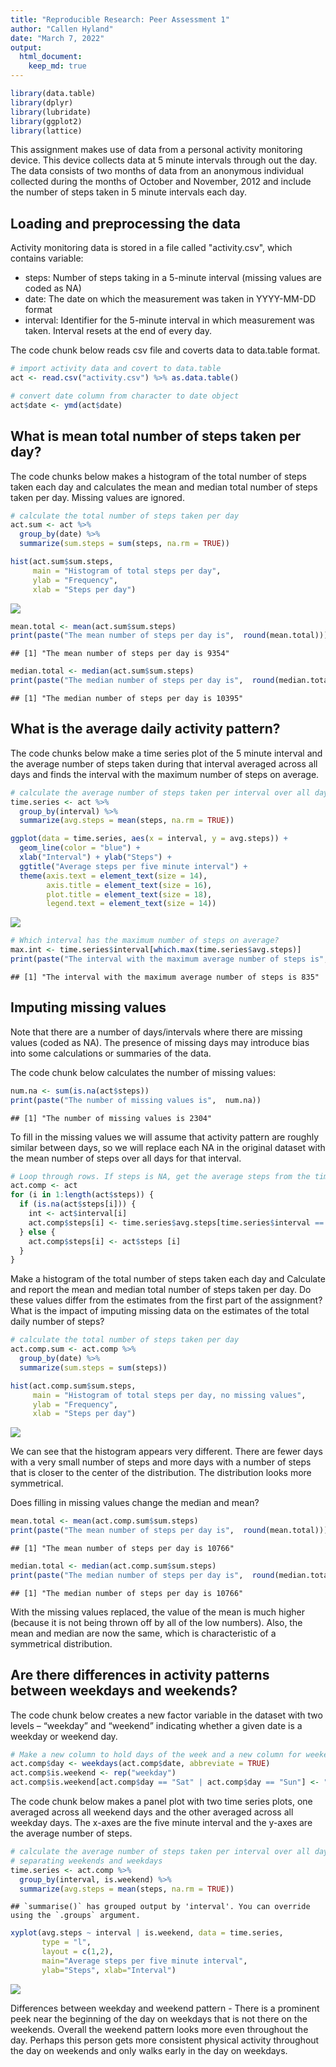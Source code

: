 ```yaml
---
title: "Reproducible Research: Peer Assessment 1"
author: "Callen Hyland"
date: "March 7, 2022"
output: 
  html_document:
    keep_md: true
---
```



```r
library(data.table)
library(dplyr)
library(lubridate)
library(ggplot2)
library(lattice)
```

This assignment makes use of data from a personal activity monitoring device. This device collects data at 5 minute intervals through out the day. The data consists of two months of data from an anonymous individual collected during the months of October and November, 2012 and include the number of steps taken in 5 minute intervals each day.

## Loading and preprocessing the data

Activity monitoring data is stored in a file called "activity.csv", which contains variable:
- steps: Number of steps taking in a 5-minute interval (missing values are coded as NA)
- date: The date on which the measurement was taken in YYYY-MM-DD format
- interval: Identifier for the 5-minute interval in which measurement was taken. Interval resets at the end of every day.

The code chunk below reads csv file and coverts data to data.table format.


```r
# import activity data and covert to data.table
act <- read.csv("activity.csv") %>% as.data.table()

# convert date column from character to date object
act$date <- ymd(act$date)
```


## What is mean total number of steps taken per day?

The code chunks below makes a histogram of the total number of steps taken each day and calculates the mean and median total number of steps taken per day. Missing values are ignored.


```r
# calculate the total number of steps taken per day
act.sum <- act %>%
  group_by(date) %>% 
  summarize(sum.steps = sum(steps, na.rm = TRUE))

hist(act.sum$sum.steps, 
     main = "Histogram of total steps per day",
     ylab = "Frequency",
     xlab = "Steps per day")
```

![](PA1_Hyland_files/figure-html/histogram-1.png)<!-- -->


```r
mean.total <- mean(act.sum$sum.steps)
print(paste("The mean number of steps per day is",  round(mean.total)))
```

```
## [1] "The mean number of steps per day is 9354"
```


```r
median.total <- median(act.sum$sum.steps)
print(paste("The median number of steps per day is",  round(median.total)))
```

```
## [1] "The median number of steps per day is 10395"
```


## What is the average daily activity pattern?

The code chunks below make a time series plot of the 5 minute interval and the average number of steps taken during that interval averaged across all days and finds the interval with the maximum number of steps on average.


```r
# calculate the average number of steps taken per interval over all days
time.series <- act %>%
  group_by(interval) %>% 
  summarize(avg.steps = mean(steps, na.rm = TRUE))

ggplot(data = time.series, aes(x = interval, y = avg.steps)) +
  geom_line(color = "blue") +
  xlab("Interval") + ylab("Steps") + 
  ggtitle("Average steps per five minute interval") +
  theme(axis.text = element_text(size = 14), 
        axis.title = element_text(size = 16),
        plot.title = element_text(size = 18),
        legend.text = element_text(size = 14))
```

![](PA1_Hyland_files/figure-html/time_series-1.png)<!-- -->


```r
# Which interval has the maximum number of steps on average?
max.int <- time.series$interval[which.max(time.series$avg.steps)]
print(paste("The interval with the maximum average number of steps is",  max.int))
```

```
## [1] "The interval with the maximum average number of steps is 835"
```

## Imputing missing values

Note that there are a number of days/intervals where there are missing values (coded as NA). The presence of missing days may introduce bias into some
calculations or summaries of the data.

The code chunk below calculates the number of missing values:


```r
num.na <- sum(is.na(act$steps))
print(paste("The number of missing values is",  num.na))
```

```
## [1] "The number of missing values is 2304"
```

To fill in the missing values we will assume that activity pattern are roughly similar between days, so we will replace each NA in the original dataset with the mean number of steps over all days for that interval.


```r
# Loop through rows. If steps is NA, get the average steps from the time series for the corresponding interval
act.comp <- act
for (i in 1:length(act$steps)) {
  if (is.na(act$steps[i])) {
    int <- act$interval[i]
    act.comp$steps[i] <- time.series$avg.steps[time.series$interval == int]
  } else {
    act.comp$steps[i] <- act$steps [i]
  }
}
```

Make a histogram of the total number of steps taken each day and Calculate and report the mean and median total number of steps taken per day. Do these values differ from the estimates from the first part of the assignment? What is the impact of imputing missing data on the estimates of the total daily number of steps?


```r
# calculate the total number of steps taken per day
act.comp.sum <- act.comp %>%
  group_by(date) %>% 
  summarize(sum.steps = sum(steps))

hist(act.comp.sum$sum.steps, 
     main = "Histogram of total steps per day, no missing values",
     ylab = "Frequency",
     xlab = "Steps per day")
```

![](PA1_Hyland_files/figure-html/histogram_noNA-1.png)<!-- -->

We can see that the histogram appears very different. There are fewer days with a very small number of steps and more days with a number of steps that is closer to the center of the distribution. The distribution looks more symmetrical.

Does filling in missing values change the median and mean?


```r
mean.total <- mean(act.comp.sum$sum.steps)
print(paste("The mean number of steps per day is",  round(mean.total)))
```

```
## [1] "The mean number of steps per day is 10766"
```


```r
median.total <- median(act.comp.sum$sum.steps)
print(paste("The median number of steps per day is",  round(median.total)))
```

```
## [1] "The median number of steps per day is 10766"
```

With the missing values replaced, the value of the mean is much higher (because it is not being thrown off by all of the low numbers). Also, the mean and median are now the same, which is characteristic of a symmetrical distribution.


## Are there differences in activity patterns between weekdays and weekends?

The code chunk below creates a new factor variable in the dataset with two levels – “weekday” and “weekend” indicating whether a given date is a weekday or weekend day.


```r
# Make a new column to hold days of the week and a new column for weekends vs. weekdays
act.comp$day <- weekdays(act.comp$date, abbreviate = TRUE)
act.comp$is.weekend <- rep("weekday")
act.comp$is.weekend[act.comp$day == "Sat" | act.comp$day == "Sun"] <- "weekend"
```

The code chunk below makes a panel plot with two time series plots, one averaged across all weekend days and the other averaged across all weekday days. The x-axes are the five minute interval and the y-axes are the average number of steps.


```r
# calculate the average number of steps taken per interval over all days
# separating weekends and weekdays
time.series <- act.comp %>%
  group_by(interval, is.weekend) %>% 
  summarize(avg.steps = mean(steps, na.rm = TRUE))
```

```
## `summarise()` has grouped output by 'interval'. You can override using the `.groups` argument.
```

```r
xyplot(avg.steps ~ interval | is.weekend, data = time.series,
       type = "l",
       layout = c(1,2),
       main="Average steps per five minute interval",
       ylab="Steps", xlab="Interval")
```

![](PA1_Hyland_files/figure-html/timeseries_weekend-1.png)<!-- -->

Differences between weekday and weekend pattern - There is a prominent peek near the beginning of the day on weekdays that is not there on the weekends. Overall the weekend pattern looks more even throughout the day. Perhaps this person gets more consistent physical activity throughout the day on weekends and only walks early in the day on weekdays.
